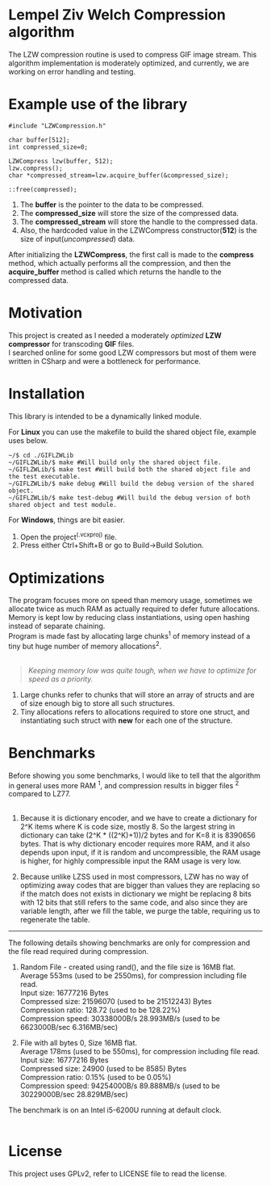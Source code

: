 # Lempel Ziv Welch Compression algorithm
The LZW compression routine is used to compress GIF image stream. This algorithm implementation is moderately optimized, and currently, we are working on error handling and testing.

# Example use of the library
<pre><code>#include "LZWCompression.h"

char buffer[512];
int compressed_size=0;

LZWCompress lzw(buffer, 512);
lzw.compress();
char *compressed_stream=lzw.acquire_buffer(&compressed_size);

::free(compressed);
</code></pre>

1. The <b>buffer</b> is the pointer to the data to be compressed.<br>
2. The <b>compressed_size</b> will store the size of the compressed data.<br>
3. The <b>compressed_stream</b> will store the handle to the compressed data.<br>
4. Also, the hardcoded value in the LZWCompress constructor(<b>512</b>) is the size of input(<i>uncompressed</i>) data.

After initializing the <b>LZWCompress</b>, the first call is made to the <b>compress</b> method, which actually performs all the compression, and then the <b>acquire_buffer</b> method is called which returns the handle to the compressed data.<br>

# Motivation
This project is created as I needed a moderately <i>optimized</i> <b>LZW compressor</b> for transcoding <b>GIF</b> files.<BR>
I searched online for some good LZW compressors but most of them were written in CSharp and were a bottleneck for performance.

# Installation
This library is intended to be a dynamically linked module.

For <b>Linux</b> you can use the makefile to build the shared object file, example uses below.
<pre><code>~/$ cd ./GIFLZWLib
~/GIFLZWLib/$ make #Will build only the shared object file.
~/GIFLZWLib/$ make test #Will build both the shared object file and the test executable.
~/GIFLZWLib/$ make debug #Will build the debug version of the shared object.
~/GIFLZWLib/$ make test-debug #Will build the debug version of both shared object and test module.
</code></pre>

For <b>Windows</b>, things are bit easier.
1. Open the project<sup>(.vcxproj)</sup> file. 
2. Press either Ctrl+Shift+B or go to Build->Build Solution.

# Optimizations
The program focuses more on speed than memory usage, sometimes we allocate twice as much RAM as actually required to defer future allocations.<BR>
Memory is kept low by reducing class instantiations, using open hashing instead of separate chaining.<BR>
  Program is made fast by allocating large chunks<sup>1</sup> of memory instead of a tiny but huge number of memory allocations<sup>2</sup>.<BR><BR>
> <i>Keeping memory low was quite tough, when we have to optimize for speed as a priority.</i>

  1. Large chunks refer to chunks that will store an array of structs and are of size enough big to store all such structures.
  2. Tiny allocations refers to allocations required to store one struct, and instantiating such struct with <b>new</b> for each one of the structure.
  
# Benchmarks
Before showing you some benchmarks, I would like to tell that the algorithm in general uses more RAM <sup>1</sup>, and compression results in bigger files <sup>2</sup> compared to LZ77. <BR>
<BR>
1. Because it is dictionary encoder, and we have to create a dictionary for 2^K items where K is code size, mostly 8. So the largest string in dictionary can take (2^K * ((2^K)+1))/2 bytes and for K=8 it is 8390656 bytes. That is why dictionary encoder requires more RAM, and it also depends upon input, if it is random and uncompressible, the RAM usage is higher, for highly compressible input the RAM usage is very low.

2. Because unlike LZSS used in most compressors, LZW has no way of optimizing away codes that are bigger than values they are replacing so if the match does not exists in dictionary we might be replacing 8 bits with 12 bits that still refers to the same code, and also since they are variable length, after we fill the table, we purge the table, requiring us to regenerate the table.
<hr>
The following details showing benchmarks are only for compression and the file read required during compression.

1. Random File - created using rand(), and the file size is 16MB flat.<BR>
    Average 553ms (used to be 2550ms), for compression including file read.<BR>
    Input size: 16777216 Bytes<BR>
    Compressed size: 21596070 (used to be 21512243) Bytes<BR>
    Compression ratio: 128.72 (used to be 128.22%)<BR>
    Compression speed: 30338000B/s 28.993MB/s (used to be 6623000B/sec 6.316MB/sec)<BR>
  
2. File with all bytes 0, Size 16MB flat.<BR>
    Average 178ms (used to be 550ms), for compression including file read.<BR>
    Input size: 16777216 Bytes<BR>
    Compressed size: 24900 (used to be 8585) Bytes<BR>
    Compression ratio: 0.15% (used to be 0.05%)<BR>
    Compression speed: 94254000B/s 89.888MB/s (used to be 30229000B/sec 28.829MB/sec)<BR>
  
The benchmark is on an Intel i5-6200U running at default clock. <BR>
<BR>
  
# License
This project uses GPLv2, refer to LICENSE file to read the license.
